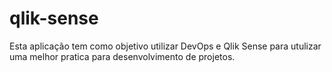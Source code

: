 # qlik-sense

Esta aplicação tem como objetivo utilizar DevOps e Qlik Sense para utulizar uma melhor pratica para desenvolvimento de projetos.
